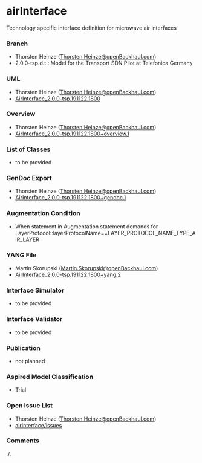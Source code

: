 # airInterface
Technology specific interface definition for microwave air interfaces

### Branch
- Thorsten Heinze (Thorsten.Heinze@openBackhaul.com)
- 2.0.0-tsp.d.t : Model for the Transport SDN Pilot at Telefonica Germany

### UML
- Thorsten Heinze (Thorsten.Heinze@openBackhaul.com)
- [AirInterface_2.0.0-tsp.191122.1800](./AirInterface_2.0.0-tsp.191122.1800.zip)

### Overview 
- Thorsten Heinze (Thorsten.Heinze@openBackhaul.com)
- [AirInterface_2.0.0-tsp.191122.1800+overview.1](./AirInterface_2.0.0-tsp.191122.1800+overview.1.png)

### List of Classes
- to be provided

### GenDoc Export
- Thorsten Heinze (Thorsten.Heinze@openBackhaul.com)
- [AirInterface_2.0.0-tsp.191122.1800+gendoc.1](./AirInterface_2.0.0-tsp.191122.1800+gendoc.1.docx)

### Augmentation Condition
- When statement in Augmentation statement demands for LayerProtocol::layerProtocolName==LAYER_PROTOCOL_NAME_TYPE_AIR_LAYER

### YANG File
- Martin Skorupski (Martin.Skorupski@openBackhaul.com)
- [AirInterface_2.0.0-tsp.191122.1800+yang.2](./AirInterface_2.0.0-tsp.191122.1800+yang.2.zip)

### Interface Simulator
- to be provided

### Interface Validator
- to be provided

### Publication
- not planned

### Aspired Model Classification
- Trial

### Open Issue List
- Thorsten Heinze (Thorsten.Heinze@openBackhaul.com)
- [airInterface/issues](../../issues)

### Comments
./.

